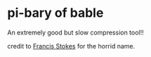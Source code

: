 # pi-bary of bable 
An extremely good but slow compression tool!!

credit to [Francis Stokes](https://github.com/francisrstokes) for the horrid name.
